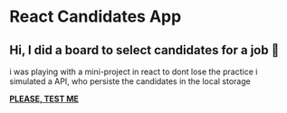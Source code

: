 # React Candidates App

## Hi, I did a board to select candidates for a job :wave:

i was playing with a mini-project in react to dont lose the practice
i simulated a API, who persiste the candidates in the local storage

[**PLEASE, TEST ME**](https://tender-brown-dbd05e.netlify.app)